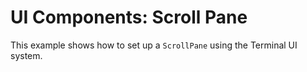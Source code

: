 # UI Components: Scroll Pane

This example shows how to set up a `ScrollPane` using the Terminal UI system.

